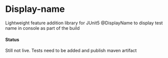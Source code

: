 # Display-name
Lightweight feature addition library for JUnit5 @DisplayName to display test name in console as part of the build


#### Status
Still not live. Tests need to be added and publish maven artifact
